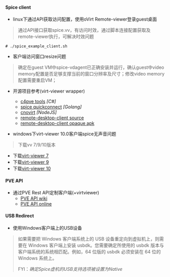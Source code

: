 #### Spice client
* linux下通过API获取访问配置，使用oVirt Remote-viewer登录guest桌面
> 通过API接口获取spice.vv，有访问时效，通过脚本连接配置获取及remote-viewer执行，可解决时效问题
```
# ./spice_example_client.sh
```

* 客户端访问窗口resize问题
> 确定在guest VM中spice-vdagent已正确安装并运行，确认guest中video memory配置是否足够支撑当前的窗口分辨率及尺寸；修改video memory配置需要重启VM；

* 开源项目参考(virt-viewer wrapper)
  * [c4pve tools](https://www.cv4pve-tools.com/)    *[C#]*
  * [spice quickconnect](https://github.com/Elbandi/proxmox-spice-quickconnect)    *[Golang]*
  * [cnovirt](https://github.com/cnovirt/opencc-ovirt-pro-win)    *[NodeJS]*
  * [remote-desktop-client source](https://github.com/iiordanov/remote-desktop-clients)
  * [remote-desktop-client opaque apk](https://napkforpc.com/apk/com.undatech.opaque/)

* windows下virt-viewer 10.0客户端spice无声音问题
> 下载vv 7/9/10版本
  * 下载[virt-viewer 7](https://virt-manager.org/download/sources/virt-viewer/virt-viewer-x64-7.0.msi)
  * 下载[virt-viewer 9](https://releases.pagure.org/virt-viewer/virt-viewer-x64-9.0-1.1.msi)
  * 下载[virt-viewer 10](https://virt-manager.org/download/)

#### PVE API
* 通过PVE Rest API定制客户端(+virtviewer)
  * [PVE API wiki](https://pve.proxmox.com/wiki/Proxmox_VE_API)
  * [PVE API online](https://pve.proxmox.com/pve-docs/api-viewer/#/nodes/{node}/qemu/{vmid}/spiceproxy)

#### USB Redirect
* 使用Windows客户端上的USB设备
> 如果需要把 Windows 客户端系统上的 USB 设备重定向到虚拟机上，则需要在 Windows 客户端上安装 usbdk。您需要确定所使用的 usbdk 版本与客户端系统的系统相匹配。例如，64 位版的 usbdk 必须安装在 64 位的 Windows 系统上。
>
> FYI：*确定Spice虚机的USB支持选项被设置为Native*
